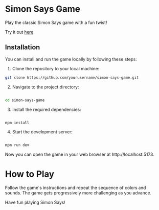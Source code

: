 # Simon Says Game

Play the classic Simon Says game with a fun twist!

Try it out [here](https://soundcontrol.netlify.app/).

## Installation

You can install and run the game locally by following these steps:

1. Clone the repository to your local machine:

```sh
git clone https://github.com/yourusername/simon-says-game.git
```

2. Navigate to the project directory:

```sh

cd simon-says-game
```

3. Install the required dependencies:

```sh

npm install
```

4. Start the development server:

```sh

npm run dev
```

Now you can open the game in your web browser at http://localhost:5173.

# How to Play

Follow the game's instructions and repeat the sequence of colors and sounds. The game gets progressively more challenging as you advance.

Have fun playing Simon Says!
